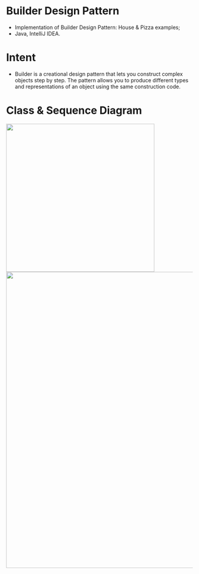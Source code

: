 # Builder Design Pattern
- Implementation of Builder Design Pattern: House & Pizza examples;
- Java, IntelliJ IDEA.
# Intent
- Builder is a creational design pattern that lets you construct complex objects step by step.
The pattern allows you to produce different types and representations of an object using the same construction code.

# Class & Sequence Diagram
<img height="400" src="https://user-images.githubusercontent.com/83454633/233313552-bc2d95f1-56b9-4352-b04d-04e6747f9481.jpeg" />
<img height="800" src="https://user-images.githubusercontent.com/83454633/233313774-088c1078-0140-4cca-96cd-8b3e7f4de3e8.jpeg" />
